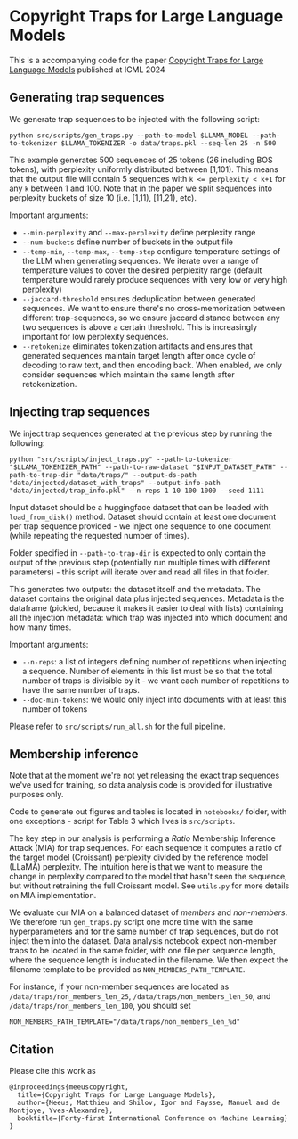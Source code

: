 # Copyright Traps for Large Language Models

This is a accompanying code for the paper [Copyright Traps for Large Language Models](https://arxiv.org/abs/2402.09363) 
published at ICML 2024

## Generating trap sequences

We generate trap sequences to be injected with the following script:

```
python src/scripts/gen_traps.py --path-to-model $LLAMA_MODEL --path-to-tokenizer $LLAMA_TOKENIZER -o data/traps.pkl --seq-len 25 -n 500
```

This example generates 500 sequences of 25 tokens (26 including BOS tokens), with perplexity uniformly distributed 
between [1,101). This means that the output file will contain 5 sequences with `k <= perplexity < k+1` 
for any `k` between 1 and 100.
Note that in the paper we split sequences into perplexity buckets of size 10 (i.e. [1,11), [11,21), etc).

Important arguments:
* `--min-perplexity` and `--max-perplexity` define perplexity range
* `--num-buckets` define number of buckets in the output file
* `--temp-min`, `--temp-max`, `--temp-step` configure temperature settings of the LLM when generating sequences. We iterate over a range of temperature values to cover the desired perplexity range (default temperature would rarely produce sequences with very low or very high perplexity)
* `--jaccard-threshold` ensures deduplication between generated sequences. We want to ensure there's no cross-memorization between different trap-sequences, so we ensure jaccard distance between any two sequences is above a certain threshold. This is increasingly important for low perplexity sequences.
* `--retokenize` eliminates tokenization artifacts and ensures that generated sequences maintain target length after once cycle of decoding to raw text, and then encoding back. When enabled, we only consider sequences which maintain the same length after retokenization.

## Injecting trap sequences

We inject trap sequences generated at the previous step by running the following:

```
python "src/scripts/inject_traps.py" --path-to-tokenizer "$LLAMA_TOKENIZER_PATH" --path-to-raw-dataset "$INPUT_DATASET_PATH" --path-to-trap-dir "data/traps/" --output-ds-path "data/injected/dataset_with_traps" --output-info-path "data/injected/trap_info.pkl" --n-reps 1 10 100 1000 --seed 1111
```

Input dataset should be a huggingface dataset that can be loaded with `load_from_disk()` method.
Dataset should contain at least one document per trap sequence provided - we inject one sequence to one document 
(while repeating the requested number of times). 

Folder specified in `--path-to-trap-dir` is expected to only contain the output of the previous step (potentially run 
multiple times with different parameters) - this script will iterate over and read all files in that folder.

This generates two outputs: the dataset itself and the metadata. The dataset contains the original data plus injected
sequences. Metadata is the dataframe (pickled, because it makes it easier to deal with lists) containing all the 
injection metadata: which trap was injected into which document and how many times.

Important arguments:
* `--n-reps`: a list of integers defining number of repetitions when injecting a sequence. Number of elements in 
this list must be so that the total number of traps is divisible by it - we want each number of repetitions
to have the same number of traps.
* `--doc-min-tokens`: we would only inject into documents with at least this number of tokens


Please refer to `src/scripts/run_all.sh` for the full pipeline.

## Membership inference

Note that at the moment we're not yet releasing the exact trap sequences we've used for training, so data analysis 
code is provided for illustrative purposes only.

Code to generate out figures and tables is located in `notebooks/` folder, with one exceptions - script for Table 3
which lives is `src/scripts`. 

The key step in our analysis is performing a *Ratio* Membership Inference Attack (MIA) for trap sequences. 
For each sequence it computes a ratio of the target model (Croissant) perplexity divided by the 
reference model (LLaMA) perplexity. 
The intuition here is that we want to measure the change in perplexity compared to the model that hasn't seen the
sequence, but without retraining the full Croissant model. See `utils.py` for more details on MIA implementation.

We evaluate our MIA on a balanced dataset of *members* and *non-members*. We therefore run `gen_traps.py` script 
one more time with the same hyperparameters and for the same number of trap sequences, but do not inject them into
the dataset. Data analysis notebook expect non-member traps to be located in the same folder, with one file per 
sequence length, where the sequence length is inducated in the filename. We then expect the filename template to be
provided as `NON_MEMBERS_PATH_TEMPLATE`. 

For instance, if your non-member sequences are located as `/data/traps/non_members_len_25`, 
`/data/traps/non_members_len_50`, and `/data/traps/non_members_len_100`, you should set 

```
NON_MEMBERS_PATH_TEMPLATE="/data/traps/non_members_len_%d"
```

## Citation

Please cite this work as

```
@inproceedings{meeuscopyright,
  title={Copyright Traps for Large Language Models},
  author={Meeus, Matthieu and Shilov, Igor and Faysse, Manuel and de Montjoye, Yves-Alexandre},
  booktitle={Forty-first International Conference on Machine Learning}
}
```